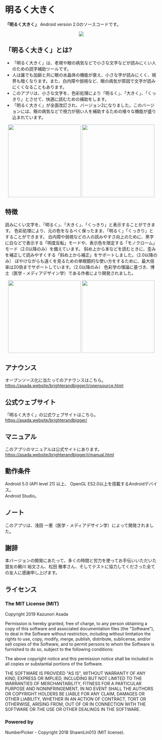 # 明るく大きく

**「明るく大きく」** Android version 2.0のソースコードです。

<p align="center">
<img src="https://asada.website/brighterandbigger/favicon.ico">
</p>

## 「明るく大きく」とは?

- 「明るく大きく」は、老視や眼の病気などで小さな文字などが読みにくい人のための読字補助ツールです。
- 人は誰でも加齢と共に眼の水晶体の機能が衰え、小さな字が読みにくく、視界も暗くなります。また、白内障や弱視など、眼の病気が原因で文字が読みにくくなることもあります。
- このアプリは、小さな文字を、色彩処理により「明るく」、「大きく」、「くっきり」とさせて、快適に読むための補助をします。
- 「明るく大きく」が全面改訂され、バージョン2になりました。このバージョンには、眼の病気などで視力が弱い人を補助するための様々な機能が盛り込まれています。

<p align="center">
<img src="https://asada.website/brighterandbigger/my_images/Boot-j2.0.jpg" width="240"> 
<img src="https://asada.website/brighterandbigger/my_images/HomeD-j2.0.jpg" width="240"> 
</p>

## 特徴

読みにくい文字を、「明るく」、「大きく」、「くっきり」と表示することができます。
色彩処理により、元の色をなるべく保ったまま、「明るく」「くっきり」とすることができます。
白内障や弱視などの人の読みやすさ向上のために、黒字に白などで表示する「明度反転」モードや、表示色を限定する「モノクローム」モード（2.0以降のみ）を備えています。
斜め上から本などを読むときに、歪みを補正して読みやすくする「斜め上から補正」をサポートしました。（2.0以降のみ）
ぼやけながらも遠くを見るための単眼鏡的な使い方をするために、最大倍率は20倍までサポートしています。（2.0以降のみ）
色彩学の理論に基づき、博士（医学・メディアデザイン学）である作者により開発されました。

<p align="center">
<img src="https://asada.website/brighterandbigger/my_images/Home0-j2.0.jpg" width="240"> 
<img src="https://asada.website/brighterandbigger/my_images/Home1-j2.0.jpg" width="240"> 
</p>


## アナウンス
オープンソース化に当たってのアナウンスはこちら。
<https://asada.website/brighterandbigger/j/opensource.html>

## 公式ウェブサイト
「明るく大きく」の公式ウェブサイトはこちら。  
<https://asada.website/brighterandbigger/>

## マニュアル
このアプリのマニュアルは公式サイトにあります。
<https://asada.website/brighterandbigger/j/manual.html>

## 動作条件

Android 5.0 (API level 21) 以上、 OpenGL ES2.0以上を搭載するAndroidデバイス。  
Android Studio。

## ノート

このアプリは、浅田 一憲（医学・メディアデザイン学）によって開発されました。

## 謝辞
本バージョンの開発にあたって、多くの時間と労力を使ってお手伝いいただいた盟友の鵜川 裕文さん、松田 雅孝さん、そしてテストに協力してくださった全ての友人に感謝申し上げます。

## ライセンス
### The MIT License (MIT)  

Copyright 2019 Kazunori Asada

Permission is hereby granted, free of charge, to any person obtaining a copy of this software and associated documentation files (the "Software"), to deal in the Software without restriction, including without limitation the rights to use, copy, modify, merge, publish, distribute, sublicense, and/or sell copies of the Software, and to permit persons to whom the Software is furnished to do so, subject to the following conditions:

The above copyright notice and this permission notice shall be included in all copies or substantial portions of the Software.

THE SOFTWARE IS PROVIDED "AS IS", WITHOUT WARRANTY OF ANY KIND, EXPRESS OR IMPLIED, INCLUDING BUT NOT LIMITED TO THE WARRANTIES OF MERCHANTABILITY, FITNESS FOR A PARTICULAR PURPOSE AND NONINFRINGEMENT. IN NO EVENT SHALL THE AUTHORS OR COPYRIGHT HOLDERS BE LIABLE FOR ANY CLAIM, DAMAGES OR OTHER LIABILITY, WHETHER IN AN ACTION OF CONTRACT, TORT OR OTHERWISE, ARISING FROM, OUT OF OR IN CONNECTION WITH THE SOFTWARE OR THE USE OR OTHER DEALINGS IN THE SOFTWARE.

### Powered by
NumberPicker - Copyright 2018 ShawnLin013 (MIT license).
